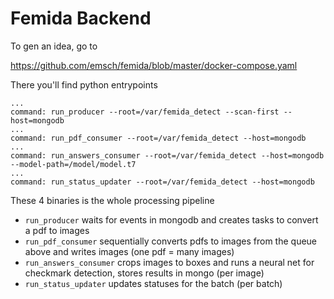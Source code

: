 # Femida Backend

To gen an idea, go to 

https://github.com/emsch/femida/blob/master/docker-compose.yaml

There you'll find python entrypoints

```
...
command: run_producer --root=/var/femida_detect --scan-first --host=mongodb
...
command: run_pdf_consumer --root=/var/femida_detect --host=mongodb
...
command: run_answers_consumer --root=/var/femida_detect --host=mongodb --model-path=/model/model.t7
...
command: run_status_updater --root=/var/femida_detect --host=mongodb
```

These 4 binaries is the whole processing pipeline

* `run_producer` waits for events in mongodb and creates tasks to convert a pdf to images
* `run_pdf_consumer` sequentially converts pdfs to images from the queue above and writes images (one pdf = many images)
* `run_answers_consumer` crops images to boxes and runs a neural net for checkmark detection, stores results in mongo (per image)
* `run_status_updater` updates statuses for the batch (per batch)
